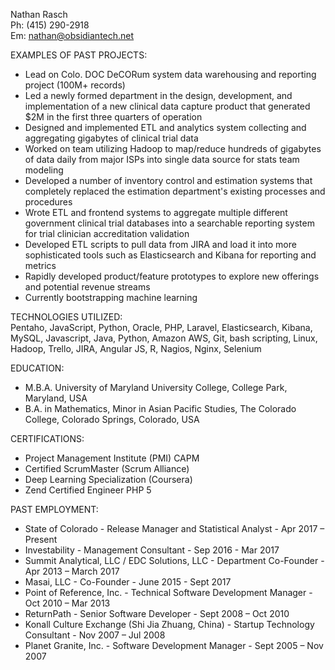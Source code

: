 Nathan Rasch<br/>
Ph: (415) 290-2918<br/>
Em: nathan@obsidiantech.net


EXAMPLES OF PAST PROJECTS:

* Lead on Colo. DOC DeCORum system data warehousing and reporting project (100M+ records) 
* Led a newly formed department in the design, development, and implementation of a new clinical data capture product that generated $2M in the first three quarters of operation
* Designed and implemented ETL and analytics system collecting and aggregating gigabytes of clinical trial data
* Worked on team utilizing Hadoop to map/reduce hundreds of gigabytes of data daily from major ISPs into single data source for stats team modeling
* Developed a number of inventory control and estimation systems that completely replaced the estimation department's existing processes and  procedures
* Wrote ETL and frontend systems to aggregate multiple different government clinical trial databases into a searchable reporting system for trial clinician accreditation validation 
* Developed ETL scripts to pull data from JIRA and load it into more sophisticated tools such as Elasticsearch and Kibana for reporting and metrics
* Rapidly developed product/feature prototypes to explore new offerings and potential revenue streams
* Currently bootstrapping machine learning


TECHNOLOGIES UTILIZED:<br/>
Pentaho, JavaScript, Python, Oracle, PHP, Laravel, Elasticsearch, Kibana, MySQL, Javascript, Java, Python, Amazon AWS, Git, bash scripting, Linux, Hadoop, Trello, JIRA, Angular JS, R, Nagios, Nginx, Selenium


EDUCATION:

* M.B.A. University of Maryland University College, College Park, Maryland, USA
* B.A. in Mathematics, Minor in Asian Pacific Studies, The Colorado College, Colorado Springs, Colorado, USA


CERTIFICATIONS:

* Project Management Institute (PMI) CAPM
* Certified ScrumMaster (Scrum Alliance)
* Deep Learning Specialization (Coursera)
* Zend Certified Engineer PHP 5


PAST EMPLOYMENT:

* State of Colorado - Release Manager and Statistical Analyst - Apr 2017 – Present
* Investability - Management Consultant - Sep 2016 - Mar 2017
* Summit Analytical, LLC / EDC Solutions, LLC - Department Co-Founder - Apr 2013 – March 2017
* Masai, LLC - Co-Founder - June 2015 - Sept 2017
* Point of Reference, Inc. - Technical Software Development Manager - Oct 2010 – Mar 2013
* ReturnPath - Senior Software Developer - Sept 2008 – Oct 2010
* Konall Culture Exchange (Shi Jia Zhuang, China) - Startup Technology Consultant - Nov 2007 – Jul 2008
* Planet Granite, Inc. - Software Development Manager - Sept 2005 – Nov 2007
